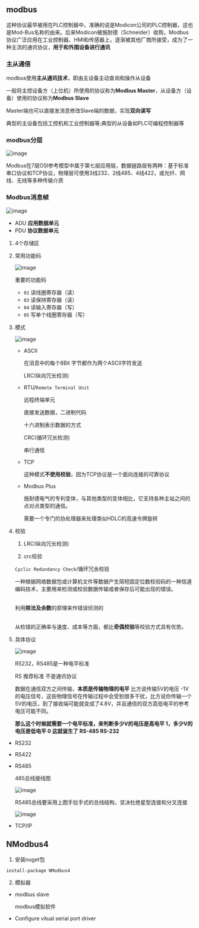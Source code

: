 ## modbus

这种协议最早被用在PLC控制器中，准确的说是Modicon公司的PLC控制器，这也是Mod-Bus名称的由来。后来Modicon被施耐德（Schneider）收购，Modbus协议广泛应用在工业控制器、HMI和传感器上，逐渐被其他厂商所接受，成为了一种主流的通讯协议，**用于和外围设备进行通讯**


### 主从通信

modbus使用**主从通讯技术**，即由主设备主动查询和操作从设备

一般将主控设备方（上位机）所使用的协议称为**Modbus Master**，从设备方（设备）使用的协议称为**Modbus Slave**

Master端也可以直接发消息修改Slave端的数据，实现**双向读写**

典型的主设备包括工控机和工业控制器等;典型的从设备如PLC可编程控制器等

### modbus分层

![image](https://img2023.cnblogs.com/blog/999484/202308/999484-20230806111912120-1488547946.png)

Modbus在7层OSI参考模型中属于第七层应用层，数据链路层有两种：基于标准串口协议和TCP协议，物理层可使用3线232、2线485、4线422，或光纤、网线、无线等多种传输介质


### Modbus消息帧

![image](https://img2023.cnblogs.com/blog/999484/202308/999484-20230806101154680-1817084238.png)


- ADU ****应用数据单元****
- PDU ****协议数据单元****

1. 4个存储区



2. 常用功能码

    ![image](https://img2023.cnblogs.com/blog/999484/202308/999484-20230806104603147-294195497.png)

    重要的功能码
    * ```01``` 读线圈寄存器（读）
    * ```03``` 读保持寄存器（读）
    * ```04``` 读输入寄存器（写）
    * ```05``` 写单个线圈寄存器（写）



3. 模式

    ![image](https://img2023.cnblogs.com/blog/999484/202308/999484-20230806101527697-84782792.png)


    * ASCII

      在消息中的每个8Bit 字节都作为两个ASCII字符发送

      LRC(纵向冗长检测)

    * RTU/```Remote Terminal Unit```

      远程终端单元

      直接发送数据，二进制代码

      十六进制表示数据的方式

      CRC(循环冗长检测)

      串行通信

    * TCP 

      这种模式**不使用校验**，因为TCP协议是一个面向连接的可靠协议

    * Modbus Plus

      施耐德电气的专利变体，与其他类型的变体相比，它支持各种主站之间的点对点类型的通信。

      需要一个专门的协处理器来处理类似HDLC的高速令牌旋转


4. 校验

    1. LRC(纵向冗长检测)


    2. crc校验

      ```Cyclic Redundancy Check```/循环冗余校验

      一种根据网络数据包或计算机文件等数据产生简短固定位数校验码的一种信道编码技术，主要用来检测或校验数据传输或者保存后可能出现的错误。 


      <br>利用**除法及余数**的原理来作错误侦测的</br>

      <br>从检错的正确率与速度、成本等方面，都比**奇偶校验**等校验方式具有优势。</br>

5. 具体协议

    ![image](https://img2023.cnblogs.com/blog/999484/202308/999484-20230806112103963-1901838342.png)

    RS232，RS485是一种电平标准

    RS 推荐标准 不是通讯协议

    数据在通信双方之间传输，**本质是传输物理的电平** 比方说传输5V的电压 -1V的电压信号，这些物理信号在传输过程中会受到很多干扰，比方说你传输一个5V的电压，到了接收端可能就变成了4.8V，并且通信的双方高低电平的参考电压可能不同。

    **那么这个时候就需要一个电平标准，来判断多少V的电压是高电平 1，多少V的电压是低电平 0 这就诞生了 RS-485 RS-232**

  * RS232

  * RS422

  * RS485

    485总线接线图

    ![image](https://img2023.cnblogs.com/blog/999484/202308/999484-20230806112000555-442764913.png)

    RS485总线要采用上图手拉手式的总线结构，坚决杜绝星型连接和分叉连接

    ![image](https://img2023.cnblogs.com/blog/999484/202308/999484-20230806112035580-1510254146.png)


* TCP/IP



## NModbus4

1. 安装nuget包

```install-package NModbus4```



2. 模拟器

* modbus slave
  
  modbus模拟软件

* Configure vitual serial port driver




